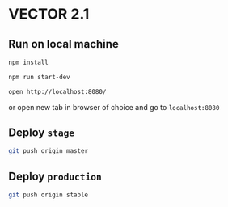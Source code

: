 # VECTOR 2.1

## Run on local machine

```bash
npm install
```

```bash
npm run start-dev
```

```bash
open http://localhost:8080/
```
or open new tab in browser of choice and go to `localhost:8080`

## Deploy `stage`

```bash
git push origin master
```

## Deploy `production`
```bash
git push origin stable
```